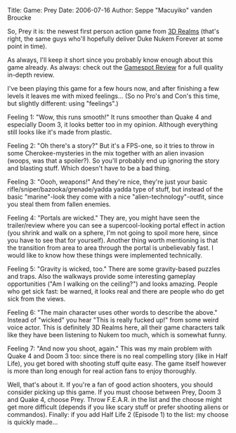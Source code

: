 Title: Game: Prey
Date: 2006-07-16
Author: Seppe "Macuyiko" vanden Broucke

So, Prey it is: the newest first person action game from [3D Realms](http://www.3drealms.com/) (that's right, the same guys who'll hopefully deliver Duke Nukem Forever at some point in time).  
As always, I'll keep it short since you probably know enough about this game already. As always: check out the [Gamespot Review](http://www.gamespot.com/pc/action/prey/review.html) for a full quality in-depth review.  
I've been playing this game for a few hours now, and after finishing a few levels it leaves me with mixed feelings... (So no Pro's and Con's this time, but slightly different: using "feelings".)  
Feeling 1: "Wow, this runs smooth!" It runs smoother than Quake 4 and especially Doom 3, it looks better too in my opinion. Although everything still looks like it's made from plastic.  
Feeling 2: "Oh there's a story?" But it's a FPS-one, so it tries to throw in some Cherokee-mysteries in the mix together with an alien invasion (woops, was that a spoiler?). So you'll probably end up ignoring the story and blasting stuff. Which doesn't have to be a bad thing.  
Feeling 3: "Oooh, weapons!" And they're nice, they're just your basic rifle/sniper/bazooka/grenade/yadda yadda type of stuff, but instead of the basic "marine"-look they come with a nice "alien-technology"-outfit, since you steal them from fallen enemies.  
Feeling 4: "Portals are wicked." They are, you might have seen the trailer/review where you can see a supercool-looking portal effect in action (you shrink and walk on a sphere, I'm not going to spoil more here, since you have to see that for yourself). Another thing worth mentioning is that the transition from area to area through the portal is unbelievably fast. I would like to know how these things were implemented technically.  
Feeling 5: "Gravity is wicked, too." There are some gravity-based puzzles and traps. Also the walkways provide some interesting gameplay opportunities ("Am I walking on the ceiling?") and looks amazing. People who get sick fast: be warned, it looks real and there are people who do get sick from the views.  
Feeling 6: "The main character uses other words to describe the above." Instead of "wicked" you hear "This is really fucked up!" from some weird voice actor. This is definitely 3D Realms here, all their game characters talk like they have been listening to Nukem too much, which is somewhat funny.  
Feeling 7: "And now you shoot, again." This was my main problem with Quake 4 and Doom 3 too: since there is no real compelling story (like in Half Life), you get bored with shooting stuff quite easy. The game itself however is more than long enough for real action fans to enjoy thoroughly.  
Well, that's about it. If you're a fan of good action shooters, you should consider picking up this game. If you must choose between Prey, Doom 3 and Quake 4, choose Prey. Throw F.E.A.R. in the list and the choose might get more difficult (depends if you like scary stuff or prefer shooting aliens or commandos). Finally: if you add Half Life 2 (Episode 1) to the list: my choose is quickly made...  